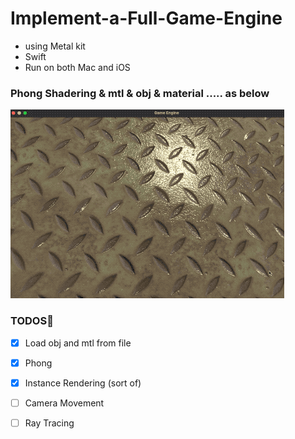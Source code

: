 # Implement-a-Full-Game-Engine
- using Metal kit
- Swift
- Run on both Mac and iOS

### Phong Shadering & mtl & obj & material ..... as below

![](./imgs/metalplate.gif)

### TODOS📒

- [x] Load obj and mtl from file
- [x] Phong
- [x] Instance Rendering (sort of) 
- [ ] Camera Movement
- [ ] Ray Tracing

